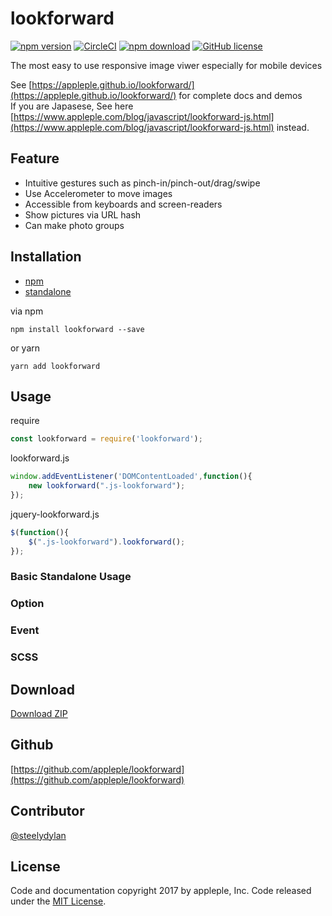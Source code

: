 # lookforward
[![npm version](https://badge.fury.io/js/lookforward.svg)](https://badge.fury.io/js/lookforward)
[![CircleCI](https://circleci.com/gh/appleple/lookforward/tree/master.svg?style=shield)](https://circleci.com/gh/appleple/lookforward/tree/master)
[![npm download](http://img.shields.io/npm/dm/lookforward.svg)](https://www.npmjs.com/package/lookforward)
[![GitHub license](https://img.shields.io/badge/license-MIT-brightgreen.svg)](https://raw.githubusercontent.com/appleple/lookforward/master/LICENSE)

The most easy to use responsive image viwer especially for mobile devices

See [https://appleple.github.io/lookforward/](https://appleple.github.io/lookforward/) for complete docs and demos<br/>
If you are Japasese, See here [https://www.appleple.com/blog/javascript/lookforward-js.html](https://www.appleple.com/blog/javascript/lookforward-js.html) instead.

## Feature
- Intuitive gestures such as pinch-in/pinch-out/drag/swipe
- Use Accelerometer to move images
- Accessible from keyboards and screen-readers
- Show pictures via URL hash
- Can make photo groups

## Installation
- [npm](https://www.npmjs.com/package/lookforward)
- [standalone](https://raw.githubusercontent.com/appleple/smart-photo/master/js/lookforward.js)

via npm
```shell
npm install lookforward --save
```

or yarn

```shell
yarn add lookforward
```

## Usage
require
```js
const lookforward = require('lookforward');
```

lookforward.js
```js
window.addEventListener('DOMContentLoaded',function(){
    new lookforward(".js-lookforward");
});
```

jquery-lookforward.js
```js
$(function(){
    $(".js-lookforward").lookforward();
});
```

### Basic Standalone Usage


### Option

### Event


### SCSS


## Download
[Download ZIP](https://github.com/appleple/lookforward/archive/master.zip)

## Github
[https://github.com/appleple/lookforward](https://github.com/appleple/lookforward)

## Contributor
[@steelydylan](https://github.com/steelydylan)

## License
Code and documentation copyright 2017 by appleple, Inc. Code released under the [MIT License](https://github.com/appleple/lookforward/blob/master/LICENSE).
